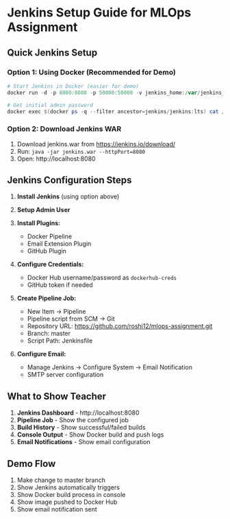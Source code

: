 # Jenkins Setup Guide for MLOps Assignment

## Quick Jenkins Setup

### Option 1: Using Docker (Recommended for Demo)
```powershell
# Start Jenkins in Docker (easier for demo)
docker run -d -p 8080:8080 -p 50000:50000 -v jenkins_home:/var/jenkins_home jenkins/jenkins:lts

# Get initial admin password
docker exec $(docker ps -q --filter ancestor=jenkins/jenkins:lts) cat /var/jenkins_home/secrets/initialAdminPassword
```

### Option 2: Download Jenkins WAR
1. Download jenkins.war from https://jenkins.io/download/
2. Run: `java -jar jenkins.war --httpPort=8080`
3. Open: http://localhost:8080

## Jenkins Configuration Steps

1. **Install Jenkins** (using option above)
2. **Setup Admin User** 
3. **Install Plugins:**
   - Docker Pipeline
   - Email Extension Plugin
   - GitHub Plugin

4. **Configure Credentials:**
   - Docker Hub username/password as `dockerhub-creds`
   - GitHub token if needed

5. **Create Pipeline Job:**
   - New Item → Pipeline
   - Pipeline script from SCM → Git
   - Repository URL: https://github.com/roshi12/mlops-assignment.git
   - Branch: master
   - Script Path: Jenkinsfile

6. **Configure Email:**
   - Manage Jenkins → Configure System → Email Notification
   - SMTP server configuration

## What to Show Teacher

1. **Jenkins Dashboard** - http://localhost:8080
2. **Pipeline Job** - Show the configured job
3. **Build History** - Show successful/failed builds
4. **Console Output** - Show Docker build and push logs
5. **Email Notifications** - Show email configuration

## Demo Flow
1. Make change to master branch
2. Show Jenkins automatically triggers
3. Show Docker build process in console
4. Show image pushed to Docker Hub
5. Show email notification sent